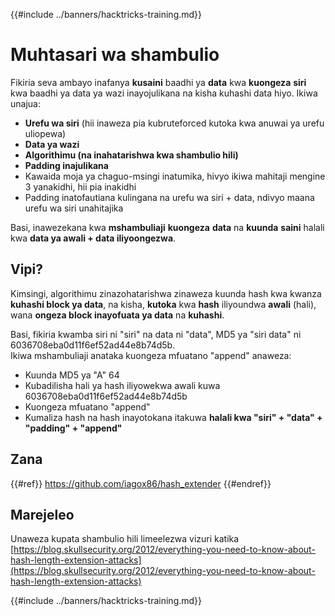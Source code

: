 {{#include ../banners/hacktricks-training.md}}

# Muhtasari wa shambulio

Fikiria seva ambayo inafanya **kusaini** baadhi ya **data** kwa **kuongeza** **siri** kwa baadhi ya data ya wazi inayojulikana na kisha kuhashi data hiyo. Ikiwa unajua:

- **Urefu wa siri** (hii inaweza pia kubruteforced kutoka kwa anuwai ya urefu uliopewa)
- **Data ya wazi**
- **Algorithimu (na inahatarishwa kwa shambulio hili)**
- **Padding inajulikana**
- Kawaida moja ya chaguo-msingi inatumika, hivyo ikiwa mahitaji mengine 3 yanakidhi, hii pia inakidhi
- Padding inatofautiana kulingana na urefu wa siri + data, ndivyo maana urefu wa siri unahitajika

Basi, inawezekana kwa **mshambuliaji** **kuongeza** **data** na **kuunda** **saini** halali kwa **data ya awali + data iliyoongezwa**.

## Vipi?

Kimsingi, algorithimu zinazohatarishwa zinaweza kuunda hash kwa kwanza **kuhashi block ya data**, na kisha, **kutoka** kwa **hash** iliyoundwa **awali** (hali), wana **ongeza block inayofuata ya data** na **kuhashi**.

Basi, fikiria kwamba siri ni "siri" na data ni "data", MD5 ya "siri data" ni 6036708eba0d11f6ef52ad44e8b74d5b.\
Ikiwa mshambuliaji anataka kuongeza mfuatano "append" anaweza:

- Kuunda MD5 ya "A" 64
- Kubadilisha hali ya hash iliyowekwa awali kuwa 6036708eba0d11f6ef52ad44e8b74d5b
- Kuongeza mfuatano "append"
- Kumaliza hash na hash inayotokana itakuwa **halali kwa "siri" + "data" + "padding" + "append"**

## **Zana**

{{#ref}}
https://github.com/iagox86/hash_extender
{{#endref}}

## Marejeleo

Unaweza kupata shambulio hili limeelezwa vizuri katika [https://blog.skullsecurity.org/2012/everything-you-need-to-know-about-hash-length-extension-attacks](https://blog.skullsecurity.org/2012/everything-you-need-to-know-about-hash-length-extension-attacks)

{{#include ../banners/hacktricks-training.md}}
